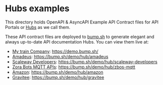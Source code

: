 # Hubs examples

This directory holds OpenAPI & AsyncAPI Example API Contract files for API Portals or [Hubs](https://bump.sh/api-catalog) as we call them.

These API contract files are deployed to [bump.sh](https://bump.sh) to generate elegant and always up-to-date
API documentation Hubs. You can view them live at:

- [My train Company](https://github.com/bump-sh/examples/tree/main/hubs/my-train-company): https://demo.bump.sh/
- [Amadeus](https://github.com/bump-sh/examples/tree/main/hubs/amadeus): https://bump.sh/demo/hub/amadeus
- [Scaleway Developers](https://github.com/bump-sh/examples/tree/main/hubs/scaleway-developers): https://bump.sh/demo/hub/scaleway-developers
- [Zora Bots MQTT APIs](https://github.com/bump-sh/examples/tree/main/hubs/zbos-mqtt): https://bump.sh/demo/hub/zbos-mqtt
- [Amazon](https://github.com/bump-sh/examples/tree/main/hubs/amazon): https://bump.sh/demo/hub/amazon
- [Gravitee](https://github.com/bump-sh/examples/tree/main/hubs/gravitee): https://bump.sh/demo/hub/gravitee